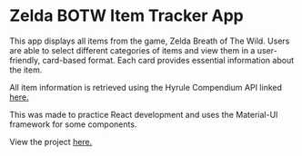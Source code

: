 # Zelda BOTW Item Tracker App

This app displays all items from the game, Zelda Breath of The Wild. Users are able to select different categories of items and view them in a user-friendly, card-based format. Each card provides essential information about the item.

All item information is retrieved using the Hyrule Compendium API linked [here.](https://gadhagod.github.io/Hyrule-Compendium-API/#/)

This was made to practice React development and uses the Material-UI framework for some components. 

View the project [here.](https://manrajsingh6.github.io/zelda-item-tracker/)
